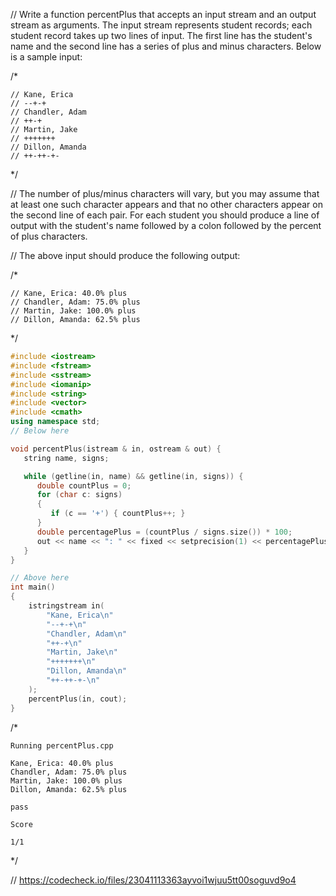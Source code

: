 // Write a function percentPlus that accepts an input stream and an output stream as arguments. The input stream represents student records; each student record takes up two lines of input. The first line has the student's name and the second line has a series of plus and minus characters. Below is a sample input:

/*
```text
// Kane, Erica
// --+-+
// Chandler, Adam
// ++-+
// Martin, Jake
// +++++++
// Dillon, Amanda
// ++-++-+-
```

\*/

// The number of plus/minus characters will vary, but you may assume that at least one such character appears and that no other characters appear on the second line of each pair. For each student you should produce a line of output with the student's name followed by a colon followed by the percent of plus characters.

// The above input should produce the following output:

/*
```text
// Kane, Erica: 40.0% plus
// Chandler, Adam: 75.0% plus
// Martin, Jake: 100.0% plus
// Dillon, Amanda: 62.5% plus
```
\*/

```cpp
#include <iostream>
#include <fstream>
#include <sstream>
#include <iomanip>
#include <string>
#include <vector>
#include <cmath>
using namespace std;
// Below here

void percentPlus(istream & in, ostream & out) {
   string name, signs;

   while (getline(in, name) && getline(in, signs)) {
      double countPlus = 0;
      for (char c: signs)
      {
         if (c == '+') { countPlus++; }
      }
      double percentagePlus = (countPlus / signs.size()) * 100;
      out << name << ": " << fixed << setprecision(1) << percentagePlus << "% plus" << endl;
   }
}

// Above here
int main()
{
    istringstream in(
        "Kane, Erica\n"
        "--+-+\n"
        "Chandler, Adam\n"
        "++-+\n"
        "Martin, Jake\n"
        "+++++++\n"
        "Dillon, Amanda\n"
        "++-++-+-\n"
    );
    percentPlus(in, cout);
}
```

/*
```text
Running percentPlus.cpp

Kane, Erica: 40.0% plus
Chandler, Adam: 75.0% plus
Martin, Jake: 100.0% plus
Dillon, Amanda: 62.5% plus

pass

Score

1/1
```

\*/

// https://codecheck.io/files/23041113363ayvoi1wjuu5tt00soguvd9o4